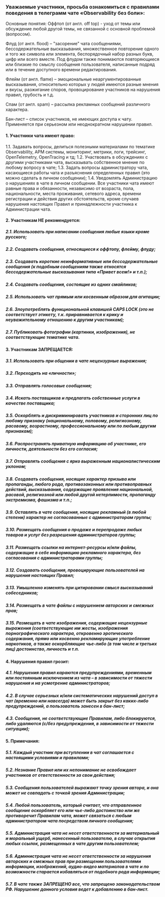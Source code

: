 
### Уважаемые участники, просьба ознакомиться с правилами поведения в телеграмм чате «Observability без боли»:

Основные понятия: 
Оффтоп (от англ. off top) - уход от темы или обсуждение любой другой темы, не связанной с основной проблемой (вопросом).

Флуд (от англ. flood) – "засорение" чата сообщениями, бессодержательные высказывания, множественное повторение одного и того же символа или элемента, беспорядочный набор разных букв, цифр или всего вместе. Под флудом также понимаются повторяющиеся или близкие по смыслу сообщения пользователя, написанные подряд или в течение доступного времени редактирования.

Флейм (от англ. flame) – эмоциональные неаргументированные высказывания, относительно которых у людей имеются разные мнения и вкусы, разжигание споров, провоцирование участников на нарушения правил, грубость и т.д.

Спам (от англ. spam) – рассылка рекламных сообщений различного характера.

Бан-лист – список участников, не имеющих доступа к чату. Применяется при серьезном или неоднократном нарушении правил.

#### 1.	Участники чата имеют право:
 1.1.	Задавать вопросы, делиться полезными материалами по тематике Observability, APM системы, мониторинг, метрики, логи, трейсинг, OpenTelemetry, OpenTracing и тд;
 1.2.	Участвовать в обсуждениях с другими участниками чата, высказывать собственное мнение по любому вопросу в чате;
 1.3.	Задать вопросы администратору чата, касающиеся работы чата и разъяснения определенных правил (это можно сделать в личном сообщении);
 1.4.	Уведомлять Администрацию о нарушениях в чате в личном сообщении. Все участники чата имеют равные права и обязанности, независимо от возраста, пола, национальности, места проживания, сетевого адреса, времени регистрации и действия других обстоятельств, кроме случаев нарушения настоящих Правил и принадлежности участника к Администрации чата.

#### 2.	Участникам НЕ рекомендуется:
##### 2.1.	Использовать при написании сообщения любые языки кроме русского;
##### 2.2.	Создавать сообщения, относящиеся к оффтопу, флейму, флуду;
##### 2.3.	Создавать короткие неинформативные или бессодержательные сообщения (к подобным сообщениям также относятся бессодержательные высказывания типа «Привет всем!» и т.п.);
##### 2.4.	Создавать сообщения, состоящие из одних смайликов;
##### 2.5.	Использовать чат прямым или косвенным образом для агитации;
##### 2.6.	Злоупотреблять функциональной клавишей CAPS LOCK (это не соответствует этикету, т.к. приравнивается к крику и неуважительному отношению к другим участникам);
##### 2.7.	Публиковать фотографии (картинки, изображения), не соответствующие тематике чата.

#### 3.	Участникам ЗАПРЕЩАЕТСЯ:
##### 3.1.	Использовать при общении в чате нецензурные выражения;
##### 3.2.	Переходить на «личности»;
##### 3.3.	Отправлять голосовые сообщения;
##### 3.4.	Искать поставщиков и предлагать собственные услуги в качестве поставщика;
##### 3.5.	Оскорблять и дискриминировать участников и сторонних лиц по любому признаку (национальному, половому, религиозному, расовому, возрастному, профессиональному или по любым другим признакам);
##### 3.6.	Распространять приватную информацию об участнике, его личности, деятельности без его согласия;
##### 3.7.	Отправлять сообщения с ярко выраженным националистическим уклоном;
##### 3.8.	Создавать сообщения, носящие характер призыва или пропаганды, любого рода, противозаконных или противоправных действий, высказывания, содержащие проявления национальной, расовой, религиозной или любой другой нетерпимости, пропаганду экстремизма, фашизма и т.п.;
##### 3.9.	Оставлять в  чате сообщения, носящие рекламный (в любой степени) характер не согласованные с администраторам группы;
##### 3.10.	Размещать сообщения о продаже и перепродаже любых товаров и услуг без разрешения администраторов группы;
##### 3.11.	Размещать ссылки на интернет-ресурсы и/или файлы, содержащие в себе информацию рекламного характера, без согласования с администраторами группы;
##### 3.12.	Создавать сообщения, провоцирующие пользователей на нарушения настоящих Правил;
##### 3.13.	Умышленно изменять при цитировании смысл высказываний собеседников;
##### 3.14.	Размещать в чате файлы с нарушением авторских и смежных прав;
##### 3.15.	Размещать в чате изображения, содержащие нецензурные выражения (соответствующие им жесты, изображения порнографического характера, откровенно эротического содержания, прямо или косвенно рекламирующие употребление наркотиков, а также оскорбляющие чье-либо (в том числе и третьих лиц) достоинство, личность и т.п.

#### 4.	Нарушения правил грозит:
##### 4.1.	Нарушения правил караются предупреждениями, временным или постоянным исключением из чата – в зависимости от тяжести нарушения и на усмотрение администраторов;
##### 4.2.	В случае серьезных и/или систематических нарушений доступ в чат (временно или навсегда) может быть закрыт без каких-либо предупреждений, а пользователь занесен в бан-лист;
##### 4.3.	Сообщения, не соответствующие Правилам, либо блокируются, либо удаляются (с/без предупреждения, в зависимости от тяжести ситуации);

#### 5.	Примечания:
##### 5.1.	Каждый участник при вступлении в чат соглашается с настоящими условиями и правилами;
##### 5.2.	Незнание Правил или их непонимание не освобождает участников от ответственности за свои действия;
##### 5.3.	Сообщения пользователей выражают точку зрения автора, и она может не совпадать с точкой зрения Администрации;
##### 5.4.	Любой пользователь, который считает, что отправленное сообщение оскорбляет его или чье-либо достоинство или же противоречит Правилам чата, может связаться с любым администратором чата посредством личного сообщения;
##### 5.5.	Администрация чата не несет ответственности за материальный и моральный ущерб, нанесенный пользователю, в случае открытия любых ссылок, размещенных в чате другим пользователем;
##### 5.6.	Администрация чата не несет ответственности за нарушения авторских и смежных прав при размещении пользователями информации, изображений, аудио-видео материалов в чате и по возможности старается избавляться от подобного рода информации;
##### 5.7.	В чате также ЗАПРЕЩЕНО все, что запрещено законодательством РФ. Нарушение данного условия ведет к добавлению в бан-лист.
